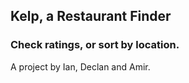 ## Kelp, a Restaurant Finder
### Check ratings, or sort by location.

A project by Ian, Declan and Amir.
